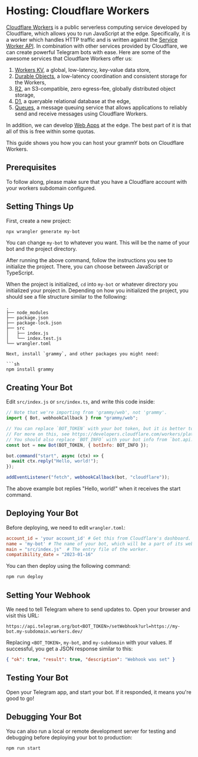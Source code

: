 # Hosting: Cloudflare Workers

[Cloudflare Workers](https://workers.cloudflare.com/) is a public serverless computing service developed by Cloudflare, which allows you to run JavaScript at the edge.
Specifically, it is a worker which handles HTTP traffic and is written against the [Service Worker API](https://developer.mozilla.org/en-US/docs/Web/API/Service_Worker_API).
In combination with other services provided by Cloudflare, we can create powerful Telegram bots with ease.
Here are some of the awesome services that Cloudflare Workers offer us:

1. [Workers KV](https://developers.cloudflare.com/workers/runtime-apis/kv/), a global, low-latency, key-value data store,
2. [Durable Objects](https://developers.cloudflare.com/workers/runtime-apis/durable-objects/), a low-latency coordination and consistent storage for the Workers,
3. [R2](https://developers.cloudflare.com/r2/), an S3-compatible, zero egress-fee, globally distributed object storage,
4. [D1](https://developers.cloudflare.com/d1/), a queryable relational database at the edge,
5. [Queues](https://developers.cloudflare.com/queues/), a message queuing service that allows applications to reliably send and receive messages using Cloudflare Workers.

In addition, we can develop [Web Apps](https://core.telegram.org/bots/webapps) at the edge.
The best part of it is that all of this is free within some quotas.

This guide shows you how you can host your grammY bots on Cloudflare Workers.

## Prerequisites

To follow along, please make sure that you have a Cloudflare account with your workers subdomain configured.

## Setting Things Up

First, create a new project:

```sh
npx wrangler generate my-bot
```

You can change `my-bot` to whatever you want.
This will be the name of your bot and the project directory.

After running the above command, follow the instructions you see to initialize the project.
There, you can choose between JavaScript or TypeScript.

When the project is initialized, `cd` into `my-bot` or whatever directory you initialized your project in.
Depending on how you initialized the project, you should see a file structure similar to the following:

```asciiart:no-line-numbers
.
├── node_modules
├── package.json
├── package-lock.json
├── src
│   ├── index.js
│   └── index.test.js
└── wrangler.toml

Next, install `grammy`, and other packages you might need:

```sh
npm install grammy
```

## Creating Your Bot

Edit `src/index.js` or `src/index.ts`, and write this code inside:

```js
// Note that we're importing from 'grammy/web', not 'grammy'.
import { Bot, webhookCallback } from "grammy/web";

// You can replace `BOT_TOKEN` with your bot token, but it is better to store in an environment variable.
// For more on this, see https://developers.cloudflare.com/workers/platform/environment-variables/#secrets-on-deployed-workers.
// You should also replace `BOT_INFO` with your bot info from `bot.api.getMe()`.
const bot = new Bot(BOT_TOKEN, { botInfo: BOT_INFO });

bot.command("start", async (ctx) => {
  await ctx.reply("Hello, world!");
});

addEventListener("fetch", webhookCallback(bot, "cloudflare"));
```

The above example bot replies "Hello, world!" when it receives the start command.

## Deploying Your Bot

Before deploying, we need to edit `wrangler.toml`:

```toml
account_id = 'your account_id' # Get this from Cloudflare's dashboard.
name = 'my-bot' # The name of your bot, which will be a part of its webhook URL, for example: https://my-bot.my-subdomain.workers.dev
main = "src/index.js"  # The entry file of the worker.
compatibility_date = "2023-01-16"
```

You can then deploy using the following command:

```sh
npm run deploy
```

## Setting Your Webhook

We need to tell Telegram where to send updates to.
Open your browser and visit this URL:

```text
https://api.telegram.org/bot<BOT_TOKEN>/setWebhook?url=https://my-bot.my-subdomain.workers.dev/
```

Replacing `<BOT_TOKEN>`, `my-bot`, and `my-subdomain` with your values. If successful, you get a JSON response similar to this:

```json
{ "ok": true, "result": true, "description": "Webhook was set" }
```

## Testing Your Bot

Open your Telegram app, and start your bot.
If it responded, it means you're good to go!

## Debugging Your Bot

You can also run a local or remote development server for testing and debugging before deploying your bot to production:

```sh
npm run start
```
